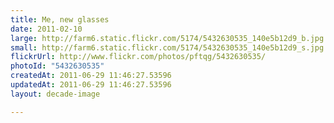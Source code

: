 ```yaml
---
title: Me, new glasses
date: 2011-02-10
large: http://farm6.static.flickr.com/5174/5432630535_140e5b12d9_b.jpg
small: http://farm6.static.flickr.com/5174/5432630535_140e5b12d9_s.jpg
flickrUrl: http://www.flickr.com/photos/pftqg/5432630535/
photoId: "5432630535"
createdAt: 2011-06-29 11:46:27.53596
updatedAt: 2011-06-29 11:46:27.53596
layout: decade-image

---
```


